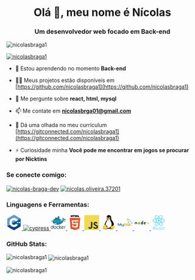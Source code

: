 <h1 align="center">Olá 👋, meu nome é Nícolas</h1>
<h3 align="center">Um desenvolvedor web focado em Back-end</h3>

<p align="left"> <img src="https://komarev.com/ghpvc/?username=nicolasbraga1&label=Profile%20views&color=0e75b6&style=flat" alt="nicolasbraga1" /> </p>

<p align="left"> <a href="https://github.com/ryo-ma/github-profile-trophy"><img src="https://github-profile-trophy.vercel.app/?username=nicolasbraga1" alt="nicolasbraga1" /></a> </p>

- 🌱 Estou aprendendo no momento **Back-end**

- 👨‍💻 Meus projetos estão disponíveis em [https://github.com/nicolasbraga1](https://github.com/nicolasbraga1)

- 💬 Me pergunte sobre **react, html, mysql**

- 📫 Me contate em **nicolasbrga01@gmail.com**

- 📄 Dá uma olhada no meu curriculum [https://gitconnected.com/nicolasbraga1](https://gitconnected.com/nicolasbraga1)

- ⚡ Curiosidade minha **Você pode me encontrar em jogos se procurar por Nicktins**

<h3 align="left">Se conecte comigo:</h3>
<p align="left">
<a href="https://linkedin.com/in/nicolas-braga-dev" target="blank"><img align="center" src="https://raw.githubusercontent.com/rahuldkjain/github-profile-readme-generator/master/src/images/icons/Social/linked-in-alt.svg" alt="nicolas-braga-dev" height="30" width="40" /></a>
<a href="https://fb.com/nicolas.oliveira.37201" target="blank"><img align="center" src="https://raw.githubusercontent.com/rahuldkjain/github-profile-readme-generator/master/src/images/icons/Social/facebook.svg" alt="nicolas.oliveira.37201" height="30" width="40" /></a>
</p>

<h3 align="left">Linguagens e Ferramentas:</h3>
<p align="left"> <a href="https://www.w3schools.com/cpp/" target="_blank" rel="noreferrer"> <img src="https://raw.githubusercontent.com/devicons/devicon/master/icons/cplusplus/cplusplus-original.svg" alt="cplusplus" width="40" height="40"/> </a> <a href="https://www.cypress.io" target="_blank" rel="noreferrer"> <img src="https://raw.githubusercontent.com/simple-icons/simple-icons/6e46ec1fc23b60c8fd0d2f2ff46db82e16dbd75f/icons/cypress.svg" alt="cypress" width="40" height="40"/> </a> <a href="https://www.docker.com/" target="_blank" rel="noreferrer"> <img src="https://raw.githubusercontent.com/devicons/devicon/master/icons/docker/docker-original-wordmark.svg" alt="docker" width="40" height="40"/> </a> <a href="https://www.w3.org/html/" target="_blank" rel="noreferrer"> <img src="https://raw.githubusercontent.com/devicons/devicon/master/icons/html5/html5-original-wordmark.svg" alt="html5" width="40" height="40"/> </a> <a href="https://developer.mozilla.org/en-US/docs/Web/JavaScript" target="_blank" rel="noreferrer"> <img src="https://raw.githubusercontent.com/devicons/devicon/master/icons/javascript/javascript-original.svg" alt="javascript" width="40" height="40"/> </a> <a href="https://www.linux.org/" target="_blank" rel="noreferrer"> <img src="https://raw.githubusercontent.com/devicons/devicon/master/icons/linux/linux-original.svg" alt="linux" width="40" height="40"/> </a> <a href="https://www.mysql.com/" target="_blank" rel="noreferrer"> <img src="https://raw.githubusercontent.com/devicons/devicon/master/icons/mysql/mysql-original-wordmark.svg" alt="mysql" width="40" height="40"/> </a> <a href="https://nodejs.org" target="_blank" rel="noreferrer"> <img src="https://raw.githubusercontent.com/devicons/devicon/master/icons/nodejs/nodejs-original-wordmark.svg" alt="nodejs" width="40" height="40"/> </a> <a href="https://reactjs.org/" target="_blank" rel="noreferrer"> <img src="https://raw.githubusercontent.com/devicons/devicon/master/icons/react/react-original-wordmark.svg" alt="react" width="40" height="40"/> </a> </p>

<h3 align="left">GitHub Stats:</h3>
<p><img align="left" src="https://github-readme-stats.vercel.app/api/top-langs?username=nicolasbraga1&show_icons=true&locale=en&layout=compact" alt="nicolasbraga1" /></p>

<p>&nbsp;<img align="center" src="https://github-readme-stats.vercel.app/api?username=nicolasbraga1&show_icons=true&locale=en" alt="nicolasbraga1" /></p>

<p><img align="center" src="https://github-readme-streak-stats.herokuapp.com/?user=nicolasbraga1&" alt="nicolasbraga1" /></p>
